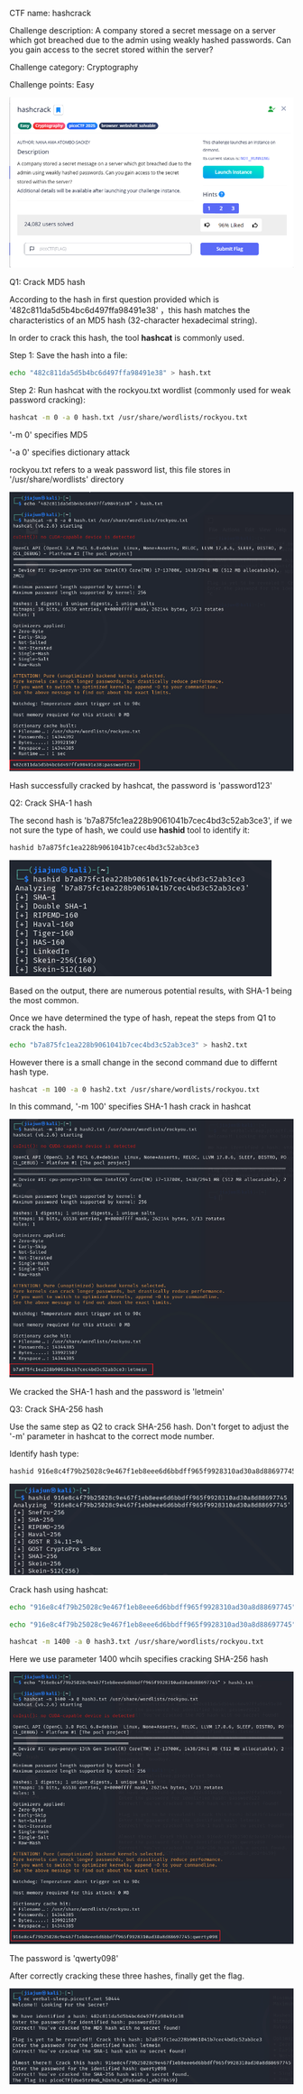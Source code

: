 CTF name: hashcrack

Challenge description:
A company stored a secret message on a server which got breached due to the admin using weakly hashed passwords. Can you gain access to the secret stored within the server?

Challenge category: Cryptography

Challenge points: Easy

![Image1](Description)

Q1: Crack MD5 hash

According to the hash in first question provided which is '482c811da5d5b4bc6d497ffa98491e38' ，this hash matches the characteristics of an MD5 hash (32-character hexadecimal string). 

In order to crack this hash, the tool **hashcat** is commonly used.  

Step 1: Save the hash into a file:

```bash
echo "482c811da5d5b4bc6d497ffa98491e38" > hash.txt
```

Step 2: Run hashcat with the rockyou.txt wordlist (commonly used for weak password cracking):

```bash
hashcat -m 0 -a 0 hash.txt /usr/share/wordlists/rockyou.txt
```

'-m 0' specifies MD5

'-a 0' specifies dictionary attack

rockyou.txt refers to a weak password list, this file stores in '/usr/share/wordlists' directory

![Image2](MD5%20crack)

Hash successfully cracked by hashcat, the password is 'password123'

Q2: Crack SHA-1 hash

The second hash is 'b7a875fc1ea228b9061041b7cec4bd3c52ab3ce3', if we not sure the type of hash, we could use **hashid** tool to identify it:

```bash
hashid b7a875fc1ea228b9061041b7cec4bd3c52ab3ce3
```

![Image3](SHA-1%20hashid)

Based on the output, there are numerous potential results, with SHA-1 being the most common.

Once we have determined the type of hash, repeat the steps from Q1 to crack the hash.

```bash
echo "b7a875fc1ea228b9061041b7cec4bd3c52ab3ce3" > hash2.txt
```

However there is a small change in the second command due to differnt hash type.

```bash
hashcat -m 100 -a 0 hash2.txt /usr/share/wordlists/rockyou.txt
```

In this command, '-m 100' specifies SHA-1 hash crack in hashcat

![Image4](SHA-1%20crack)

We cracked the SHA-1 hash and the password is 'letmein'

Q3:  Crack SHA-256 hash

Use the same step as Q2 to crack SHA-256 hash. Don't forget to adjust the '-m' parameter in hashcat to the correct mode number.

Identify hash type:

```bash
hashid 916e8c4f79b25028c9e467f1eb8eee6d6bbdff965f9928310ad30a8d88697745
```

![Image5](SHA-256%20hashid)

Crack hash using hashcat:

```bash
echo "916e8c4f79b25028c9e467f1eb8eee6d6bbdff965f9928310ad30a8d88697745" > hash3.txt
```

```bash
echo "916e8c4f79b25028c9e467f1eb8eee6d6bbdff965f9928310ad30a8d88697745" > hash3.txt
```

```bash
hashcat -m 1400 -a 0 hash3.txt /usr/share/wordlists/rockyou.txt
```

Here we use parameter 1400 whcih specifies cracking SHA-256 hash

![Image6](SHA-256%20crack)

The password is 'qwerty098'

After correctly cracking these three hashes, finally get the flag.

![Image7](solution)



